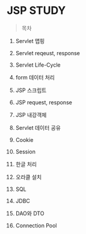 # JSP STUDY

> 목차

1. Servlet 맵핑		

2. Servlet reqeust, response

3. Servlet Life-Cycle

4. form 데이터 처리		

5. JSP 스크립트	

6. JSP request, response		

7. JSP 내강객체

8. Servlet 데이터 공유		

9. Cookie		

10. Session		

11. 한글 처리

12. 오라클 설치		

13. SQL		

14. JDBC		

15. DAO와 DTO		

16. Connection Pool